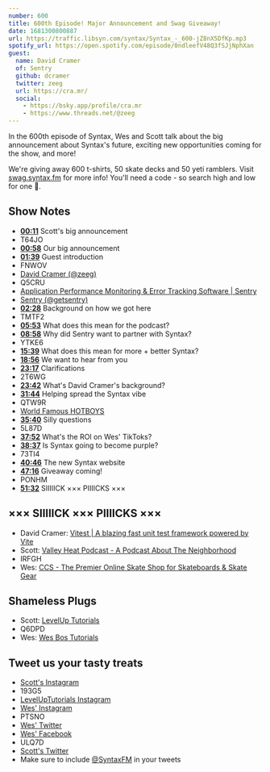 ```yaml
---
number: 600
title: 600th Episode! Major Announcement and Swag Giveaway!
date: 1681300800887
url: https://traffic.libsyn.com/syntax/Syntax_-_600-jZ8nX5DfKp.mp3
spotify_url: https://open.spotify.com/episode/0ndleefV48Q3fSJjNphXan
guest:
  name: David Cramer
  of: Sentry
  github: dcramer
  twitter: zeeg
  url: https://cra.mr/
  social:
    - https://bsky.app/profile/cra.mr
    - https://www.threads.net/@zeeg
---
```


In the 600th episode of Syntax, Wes and Scott talk about the big announcement about Syntax's future, exciting new opportunities coming for the show, and more!

We're giving away 600 t-shirts, 50 skate decks and 50 yeti ramblers. Visit [swag.syntax.fm](https://swag.syntax.fm/) for more info! You'll need a code - so search high and low for one 👀.

## Show Notes

* **[00:11](#t=00:11)** Scott's big announcement
* T64JO
* **[00:58](#t=00:58)** Our big announcement
* **[01:39](#t=01:39)** Guest introduction
* FNWOV
* [David Cramer (@zeeg)](https://twitter.com/zeeg)
* Q5CRU
* [Application Performance Monitoring & Error Tracking Software | Sentry](https://sentry.io/)
* [Sentry (@getsentry)](https://twitter.com/getsentry)
* **[02:28](#t=02:28)** Background on how we got here
* TMTF2
* **[05:53](#t=05:53)** What does this mean for the podcast?
* **[08:58](#t=08:58)** Why did Sentry want to partner with Syntax?
* YTKE6
* **[15:39](#t=15:39)** What does this mean for more + better Syntax?
* **[18:56](#t=18:56)** We want to hear from you
* **[23:17](#t=23:17)** Clarifications
* 2T6WG
* **[23:42](#t=23:42)** What's David Cramer's background?
* **[31:44](#t=31:44)** Helping spread the Syntax vibe
* QTW9R
* [World Famous HOTBOYS](https://worldfamoushotboys.com/)
* **[35:40](#t=35:40)** Silly questions
* 5L87D
* **[37:52](#t=37:52)** What's the ROI on Wes' TikToks?
* **[38:37](#t=38:37)** Is Syntax going to become purple?
* 73TI4
* **[40:46](#t=40:46)** The new Syntax website
* **[47:16](#t=47:16)** Giveaway coming!
* PONHM
* **[51:32](#t=51:32)** SIIIIICK ××× PIIIICKS ×××

## ××× SIIIIICK ××× PIIIICKS ×××

* David Cramer: [Vitest | A blazing fast unit test framework powered by Vite](https://vitest.dev/)
* Scott: [Valley Heat Podcast - A Podcast About The Neighborhood](https://valleyheatpodcast.com/)
* IRFGH
* Wes: [CCS - The Premier Online Skate Shop for Skateboards & Skate Gear](https://shop.ccs.com/)

## Shameless Plugs

* Scott: [LevelUp Tutorials](https://levelup.video)
* Q6DPD
* Wes: [Wes Bos Tutorials](https://wesbos.com/courses)

## Tweet us your tasty treats

* [Scott's Instagram](https://www.instagram.com/stolinski/)
* 193G5
* [LevelUpTutorials Instagram](https://www.instagram.com/LevelUpTutorials/)
* [Wes' Instagram](https://www.instagram.com/wesbos/)
* PTSNO
* [Wes' Twitter](https://twitter.com/wesbos)
* [Wes' Facebook](https://www.facebook.com/wesbos.developer)
* ULQ7D
* [Scott's Twitter](https://twitter.com/stolinski)
* Make sure to include [@SyntaxFM](https://twitter.com/SyntaxFM) in your tweets
